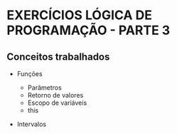 # EXERCÍCIOS LÓGICA DE PROGRAMAÇÃO - PARTE 3

## Conceitos trabalhados

- Funções
    - Parâmetros
    - Retorno de valores
    - Escopo de variáveis
    - this

- Intervalos